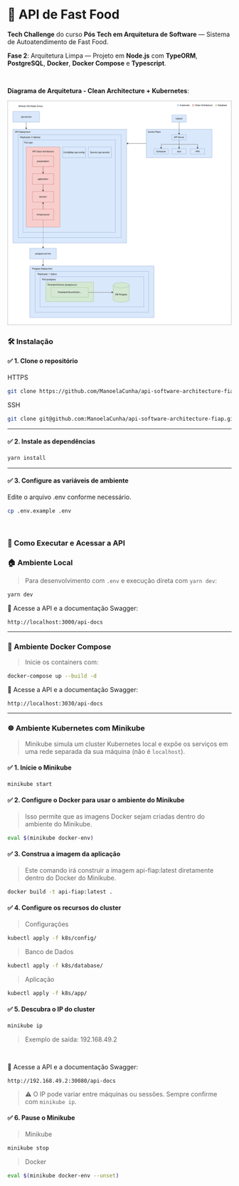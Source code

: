 # 🍔 API de Fast Food

**Tech Challenge** do curso **Pós Tech em Arquitetura de Software** — Sistema de Autoatendimento de Fast Food.

**Fase 2**: Arquitetura Limpa — Projeto em **Node.js** com **TypeORM**, **PostgreSQL**, **Docker**, **Docker Compose** e **Typescript**.

<br>

**Diagrama de Arquitetura - Clean Architecture + Kubernetes**: 

![Diagram](docs/diagrama-arquitetura.drawio.svg)



### 🛠️ Instalação

#### ✅ 1. Clone o repositório

HTTPS

```sh
git clone https://github.com/ManoelaCunha/api-software-architecture-fiap.git
```

SSH

```sh
git clone git@github.com:ManoelaCunha/api-software-architecture-fiap.git
```

---

#### ✅ 2. Instale as dependências

```sh
yarn install
```

---

#### ✅ 3. Configure as variáveis de ambiente
Edite o arquivo .env conforme necessário.

```sh
cp .env.example .env
```

<br>

### 🧪 Como Executar e Acessar a API

### 🏠 Ambiente Local
> Para desenvolvimento com `.env` e execução direta com `yarn dev`:

```sh
yarn dev
```
📍 Acesse a API e a documentação Swagger:

```
http://localhost:3000/api-docs
```

---

### 🐳 Ambiente Docker Compose
> Inicie os containers com:

```sh
docker-compose up --build -d
```

📍 Acesse a API e a documentação Swagger:

```
http://localhost:3030/api-docs
```

---

### ☸️ Ambiente Kubernetes com Minikube
> Minikube simula um cluster Kubernetes local e expõe os serviços em uma rede separada da sua máquina (não é `localhost`).

#### ✅ 1. Inicie o Minikube
```sh
minikube start
```

#### ✅ 2. Configure o Docker para usar o ambiente do Minikube
> Isso permite que as imagens Docker sejam criadas dentro do ambiente do Minikube.

```sh
eval $(minikube docker-env)
```

#### ✅ 3. Construa a imagem da aplicação
> Este comando irá construir a imagem api-fiap:latest diretamente dentro do Docker do Minikube.

```sh
docker build -t api-fiap:latest .
```

#### ✅ 4. Configure os recursos do cluster

> Configurações
```sh
kubectl apply -f k8s/config/
```

> Banco de Dados
```sh
kubectl apply -f k8s/database/
```

> Aplicação
```sh
kubectl apply -f k8s/app/
```

#### ✅ 5. Descubra o IP do cluster

```bash
minikube ip
```
> Exemplo de saída: 192.168.49.2

<br>

📍 Acesse a API e a documentação Swagger:

```
http://192.168.49.2:30080/api-docs
```
> ⚠️ O IP pode variar entre máquinas ou sessões. Sempre confirme com `minikube ip`.

#### ✅ 6. Pause o Minikube

> Minikube
```sh
minikube stop
```

> Docker
```sh
eval $(minikube docker-env --unset)
```
